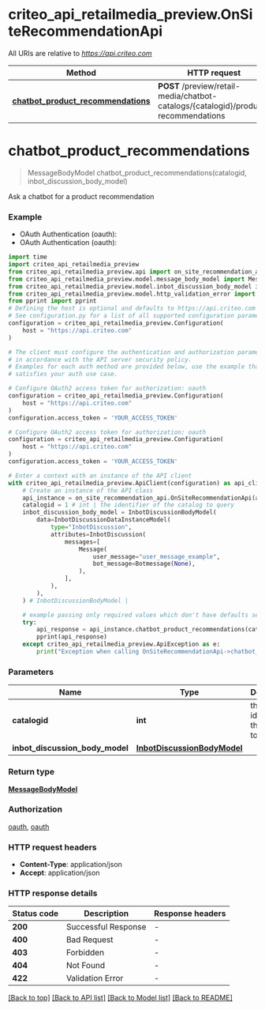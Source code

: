 # criteo_api_retailmedia_preview.OnSiteRecommendationApi

All URIs are relative to *https://api.criteo.com*

Method | HTTP request | Description
------------- | ------------- | -------------
[**chatbot_product_recommendations**](OnSiteRecommendationApi.md#chatbot_product_recommendations) | **POST** /preview/retail-media/chatbot-catalogs/{catalogid}/product-recommendations | 


# **chatbot_product_recommendations**
> MessageBodyModel chatbot_product_recommendations(catalogid, inbot_discussion_body_model)



Ask a chatbot for a product recommendation

### Example

* OAuth Authentication (oauth):
* OAuth Authentication (oauth):

```python
import time
import criteo_api_retailmedia_preview
from criteo_api_retailmedia_preview.api import on_site_recommendation_api
from criteo_api_retailmedia_preview.model.message_body_model import MessageBodyModel
from criteo_api_retailmedia_preview.model.inbot_discussion_body_model import InbotDiscussionBodyModel
from criteo_api_retailmedia_preview.model.http_validation_error import HttpValidationError
from pprint import pprint
# Defining the host is optional and defaults to https://api.criteo.com
# See configuration.py for a list of all supported configuration parameters.
configuration = criteo_api_retailmedia_preview.Configuration(
    host = "https://api.criteo.com"
)

# The client must configure the authentication and authorization parameters
# in accordance with the API server security policy.
# Examples for each auth method are provided below, use the example that
# satisfies your auth use case.

# Configure OAuth2 access token for authorization: oauth
configuration = criteo_api_retailmedia_preview.Configuration(
    host = "https://api.criteo.com"
)
configuration.access_token = 'YOUR_ACCESS_TOKEN'

# Configure OAuth2 access token for authorization: oauth
configuration = criteo_api_retailmedia_preview.Configuration(
    host = "https://api.criteo.com"
)
configuration.access_token = 'YOUR_ACCESS_TOKEN'

# Enter a context with an instance of the API client
with criteo_api_retailmedia_preview.ApiClient(configuration) as api_client:
    # Create an instance of the API class
    api_instance = on_site_recommendation_api.OnSiteRecommendationApi(api_client)
    catalogid = 1 # int | the identifier of the catalog to query
    inbot_discussion_body_model = InbotDiscussionBodyModel(
        data=InbotDiscussionDataInstanceModel(
            type="InbotDiscussion",
            attributes=InbotDiscussion(
                messages=[
                    Message(
                        user_message="user_message_example",
                        bot_message=Botmessage(None),
                    ),
                ],
            ),
        ),
    ) # InbotDiscussionBodyModel | 

    # example passing only required values which don't have defaults set
    try:
        api_response = api_instance.chatbot_product_recommendations(catalogid, inbot_discussion_body_model)
        pprint(api_response)
    except criteo_api_retailmedia_preview.ApiException as e:
        print("Exception when calling OnSiteRecommendationApi->chatbot_product_recommendations: %s\n" % e)
```


### Parameters

Name | Type | Description  | Notes
------------- | ------------- | ------------- | -------------
 **catalogid** | **int**| the identifier of the catalog to query |
 **inbot_discussion_body_model** | [**InbotDiscussionBodyModel**](InbotDiscussionBodyModel.md)|  |

### Return type

[**MessageBodyModel**](MessageBodyModel.md)

### Authorization

[oauth](../README.md#oauth), [oauth](../README.md#oauth)

### HTTP request headers

 - **Content-Type**: application/json
 - **Accept**: application/json


### HTTP response details

| Status code | Description | Response headers |
|-------------|-------------|------------------|
**200** | Successful Response |  -  |
**400** | Bad Request |  -  |
**403** | Forbidden |  -  |
**404** | Not Found |  -  |
**422** | Validation Error |  -  |

[[Back to top]](#) [[Back to API list]](../README.md#documentation-for-api-endpoints) [[Back to Model list]](../README.md#documentation-for-models) [[Back to README]](../README.md)


